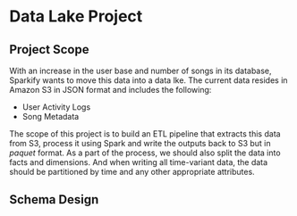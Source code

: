 # Data Lake Project

## Project Scope

With an increase in the user base and number of songs in its database, Sparkify wants to move this data into a data lke. The current data resides in Amazon S3 in JSON format and includes the following:

- User Activity Logs
- Song Metadata

The scope of this project is to build an ETL pipeline that extracts this data from S3, process it using Spark and write the outputs back to S3 but in *paquet* format. As a part of the process, we should also split the data into facts and dimensions. And when writing all time-variant data, the data should be partitioned by time and any other appropriate attributes.

## Schema Design
